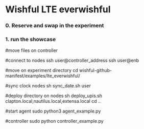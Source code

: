 Wishful LTE everwishful
============================

###

### 0. Reserve and swap in the experiment
 
### 1. run the showcase 
 
 #move files on controller
 
 <!--
  rsync -avz --delete  --exclude=.git --exclude '*.o' --exclude '*.h' --exclude '*.c' --exclude '*.pyc' --exclude .repo/ ./wishful-github-manifest/  -e ssh controller_address:~/wishful-github-manifest/
 #rsync -avz --delete  --exclude=.git --exclude '*.o' --exclude '*.h' --exclude '*.c' --exclude '*.pyc' --exclude .repo/ ./wishful-github-manifest-5/  -e ssh fabrizio@10.8.12.3:~/wishful-github-manifest/
 #rsync -avz --delete  --exclude=.git --exclude '*.o' --exclude '*.h' --exclude '*.c' --exclude '*.pyc' --exclude .repo/ ./wishful-github-manifest-5/  -e ssh domenico@lab.tti.unipa.it:~/wishful-github-manifest/
 -->
 
 #connect to nodes
  ssh user@controller_address
  ssh user@enb
  
 #move on experiment directory
  cd wishful-github-manifest/examples/lte_everwishful/

 #sync clock nodes
  sh sync_date.sh user  

 #deploy directory on nodes
  sh deploy_upis.sh <user> clapton.local,nautilus.local,extensa.local
  cd .. 

 #start agent
  sudo python3 agent_example.py

 #controller
  sudo python controller_example.py
